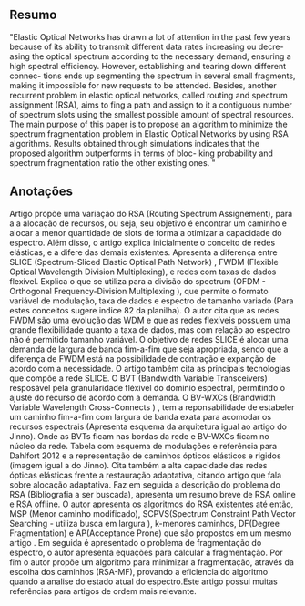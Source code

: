 ## Resumo

"Elastic Optical Networks has drawn a lot of attention in the past few
years because of its ability to transmit different data rates increasing ou decre-
asing the optical spectrum according to the necessary demand, ensuring a high
spectral efficiency. However, establishing and tearing down different connec-
tions ends up segmenting the spectrum in several small fragments, making it
impossible for new requests to be attended. Besides, another recurrent problem
in elastic optical networks, called routing and spectrum assignment (RSA), aims
to fing a path and assign to it a contiguous number of spectrum slots using the
smallest possible amount of spectral resources. The main purpose of this paper
is to propose an algorithm to minimize the spectrum fragmentation problem in
Elastic Optical Networks by using RSA algorithms. Results obtained through
simulations indicates that the proposed algorithm outperforms in terms of bloc-
king probability and spectrum fragmentation ratio the other existing ones.
"


## Anotações

Artigo propõe uma variação do RSA (Routing Spectrum Assignement), para a a alocação de recursos, ou seja, seu objetivo é encontrar um caminho e alocar a menor quantidade de slots de forma a otimizar a capacidade do espectro. Além disso, o artigo explica inicialmente o conceito de redes elásticas, e a difere das demais existentes. Apresenta a diferença entre SLICE (Spectrum-Sliced Elastic Optical Path Network) , FWDM (Flexible Optical Wavelength Division Multiplexing), e redes com taxas de dados flexível. Explica o que se utiliza para a divisão do spectrum (OFDM - Orthogonal Frequency-Division Multiplexing ), que permite o formato variável de modulação, taxa de dados e espectro de tamanho variado (Para estes conceitos sugere indice 82 da planilha).  O autor cita que as redes FWDM são uma evolução das WDM e que as redes flexíveis possuem uma grande flexibilidade quanto a taxa de dados, mas com relação ao espectro não é permitido tamanho variável. O objetivo de redes SLICE é alocar uma demanda de largura de banda fim-a-fim que seja apropriada, sendo que a diferença de FWDM está na possibilidade de contração e expanção de acordo com a necessidade. O artigo também cita as principais tecnologias que compõe a rede SLICE. O BVT (Bandwidth Variable Transceivers) resposável pela granularidade fléxivel do dominio espectral, permitindo o ajuste do recurso de acordo com a demanda. O BV-WXCs (Brandwidth Variable Wavelength Cross-Connects ) , tem a reponsabilidade de estabeler um caminho fim-a-fim com largura de banda exata para acomodar os recursos espectrais (Apresenta esquema da arquitetura igual ao artigo do Jinno). Onde as BVTs ficam nas bordas da rede e BV-WXCs ficam no núcleo da rede.  Tabela com esquema de modulações e referência para Dahlfort 2012 e a representação de caminhos ópticos elásticos e rigidos (imagem igual a do Jinno). Cita também a alta capacidade das redes ópticas elásticas frente a restauração adaptativa, citando artigo que fala sobre alocação adaptativa. Faz em seguida a descrição do problema do RSA (Bibliografia a ser buscada), apresenta um resumo breve de RSA online e RSA offline. O autor apresenta os algoritmos do RSA existentes até então, MSP (Menor caminho modificado), SCPVS(Spectrum Constraint Path Vector Searching - utiliza busca em largura ), k-menores caminhos, DF(Degree Fragmentation) e AP(Acceptance Prone) que são propostos em um mesmo artigo . Em seguida é apresentado o problema de fragmentação do espectro,  o autor apresenta equações para calcular a fragmentação. Por fim o autor propõe um algoritmo para minimizar a fragmentação, através da escolha dos caminhos (RSA-MF), provando a eficiencia do algoritmo quando a analise do estado atual do espectro.Este artigo possui muitas referências para artigos de ordem mais relevante.

